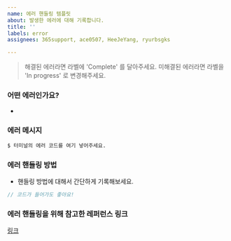 ```yaml
---
name: 에러 핸들링 템플릿
about: 발생한 에러에 대해 기록합니다.
title: ''
labels: error
assignees: 365support, ace0507, HeeJeYang, ryurbsgks

---
```


> 해결된 에러라면 라벨에 'Complete' 를 달아주세요.
> 미해결된 에러라면 라벨을 'In progress' 로 변경해주세요.

### 어떤 에러인가요?
- 

### 에러 메시지

```bash
$ 터미널의 에러 코드를 여기 넣어주세요.
```

### 에러 핸들링 방법

- 핸들링 방법에 대해서 간단하게 기록해보세요.

```js
// 코드가 들어가도 좋아요!
```

### 에러 핸들링을 위해 참고한 레퍼런스 링크

[링크]()
